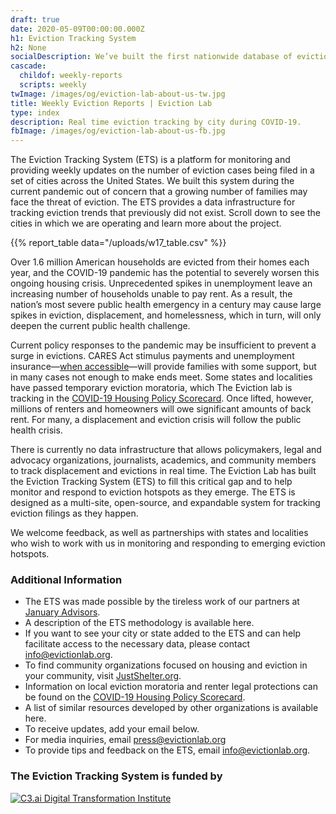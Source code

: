 ```yaml
---
draft: true
date: 2020-05-09T00:00:00.000Z
h1: Eviction Tracking System
h2: None
socialDescription: We’ve built the first nationwide database of evictions.
cascade:
  childof: weekly-reports
  scripts: weekly
twImage: /images/og/eviction-lab-about-us-tw.jpg
title: Weekly Eviction Reports | Eviction Lab
type: index
description: Real time eviction tracking by city during COVID-19.
fbImage: /images/og/eviction-lab-about-us-fb.jpg
---
```

The Eviction Tracking System (ETS) is a platform for monitoring and providing weekly updates on the number of eviction cases being filed in a set of cities across the United States. We built this system during the current pandemic out of concern that a growing number of families may face the threat of eviction. The ETS provides a data infrastructure for tracking eviction trends that previously did not exist. Scroll down to see the cities in which we are operating and learn more about the project.

{{% report_table data="/uploads/w17_table.csv" %}}

Over 1.6 million American households are evicted from their homes each year, and the COVID-19 pandemic has the potential to severely worsen this ongoing housing crisis. Unprecedented spikes in unemployment leave an increasing number of households unable to pay rent. As a result, the nation’s most severe public health emergency in a century may cause large spikes in eviction, displacement, and homelessness, which in turn, will only deepen the current public health challenge.

Current policy responses to the pandemic may be insufficient to prevent a surge in evictions. CARES Act stimulus payments and unemployment insurance—[when accessible](https://www.nytimes.com/2020/04/30/upshot/unemployment-state-restrictions-pandemic.html?campaign_id=29&emc=edit_up_20200430&instance_id=18100&nl=the-upshot&regi_id=55275451&segment_id=26303&te=1&user_id=94cba629ae615a27b2b9913ef0cac877)—will provide families with some support, but in many cases not enough to make ends meet. Some states and localities have passed temporary eviction moratoria, which The Eviction lab is tracking in the [COVID-19 Housing Policy Scorecard](https://evictionlab.org/covid-policy-scorecard/). Once lifted, however, millions of renters and homeowners will owe significant amounts of back rent. For many, a displacement and eviction crisis will follow the public health crisis.

There is currently no data infrastructure that allows policymakers, legal and advocacy organizations, journalists, academics, and community members to track displacement and evictions in real time. The Eviction Lab has built the Eviction Tracking System (ETS) to fill this critical gap and to help monitor and respond to eviction hotspots as they emerge. The ETS is designed as a multi-site, open-source, and expandable system for tracking eviction filings as they happen.

We welcome feedback, as well as partnerships with states and localities who wish to work with us in monitoring and responding to emerging eviction hotspots.

### Additional Information

* The ETS was made possible by the tireless work of our partners at [January Advisors](https://www.januaryadvisors.com/).
* A description of the ETS methodology is available here.
* If you want to see your city or state added to the ETS and can help facilitate access to the necessary data, please contact [info@evictionlab.org](mailto:info@evictionlab.org).
* To find community organizations focused on housing and eviction in your community, visit [JustShelter.org](https://justshelter.org/).
* Information on local eviction moratoria and renter legal protections can be found on the [COVID-19 Housing Policy Scorecard](https://evictionlab.org/covid-policy-scorecard/).
* A list of similar resources developed by other organizations is available here.
* To receive updates, add your email below.
* For media inquiries, email [press@evictionlab.org](mailto:press@evictionlab.org)
* To provide tips and feedback on the ETS, email [info@evictionlab.org](mailto:info@evictionlab.org).

### The Eviction Tracking System is funded by

<a href="https://c3dti.ai/" target="_blank">![C3.ai Digital Transformation Institute](/uploads/c3-logo.svg)</a>